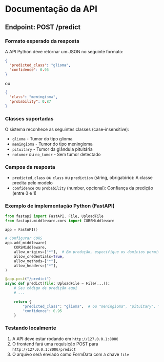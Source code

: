 # Documentação da API

## Endpoint: POST /predict

### Formato esperado da resposta

A API Python deve retornar um JSON no seguinte formato:

```json
{
  "predicted_class": "glioma",
  "confidence": 0.95
}
```

ou

```json
{
  "class": "meningioma",
  "probability": 0.87
}
```

### Classes suportadas

O sistema reconhece as seguintes classes (case-insensitive):

- `glioma` - Tumor do tipo glioma
- `meningioma` - Tumor do tipo meningioma
- `pituitary` - Tumor da glândula pituitária
- `notumor` ou `no_tumor` - Sem tumor detectado

### Campos da resposta

- `predicted_class` ou `class` ou `prediction` (string, obrigatório): A classe predita pelo modelo
- `confidence` ou `probability` (number, opcional): Confiança da predição (entre 0 e 1)

### Exemplo de implementação Python (FastAPI)

```python
from fastapi import FastAPI, File, UploadFile
from fastapi.middleware.cors import CORSMiddleware

app = FastAPI()

# Configurar CORS
app.add_middleware(
    CORSMiddleware,
    allow_origins=["*"],  # Em produção, especifique os domínios permitidos
    allow_credentials=True,
    allow_methods=["*"],
    allow_headers=["*"],
)

@app.post("/predict")
async def predict(file: UploadFile = File(...)):
    # Seu código de predição aqui
    # ...
    
    return {
        "predicted_class": "glioma",  # ou "meningioma", "pituitary", "notumor"
        "confidence": 0.95
    }
```

### Testando localmente

1. A API deve estar rodando em `http://127.0.0.1:8000`
2. O frontend fará uma requisição POST para `http://127.0.0.1:8000/predict`
3. O arquivo será enviado como FormData com a chave `file`
